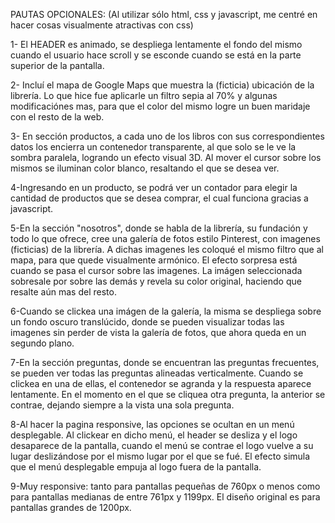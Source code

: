 PAUTAS OPCIONALES:
(Al utilizar sólo html, css y javascript, me centré en hacer cosas visualmente atractivas con css)

1- El HEADER es animado, se despliega lentamente el fondo del mismo cuando el usuario hace scroll y se esconde cuando se está en la parte superior de la pantalla.

2- Incluí el mapa de Google Maps que muestra la (ficticia) ubicación de la librería. Lo que hice fue aplicarle un filtro sepia al 70% y algunas modificaciónes mas, para que el color del mismo logre un buen maridaje con el resto de la web.

3- En sección productos, a cada uno de los libros con sus correspondientes datos los encierra un contenedor transparente, al que solo se le ve la sombra paralela, logrando un efecto visual 3D. Al mover el cursor sobre los mismos se iluminan color blanco, resaltando el que se desea ver.

4-Ingresando en un producto, se podrá ver un contador para elegir la cantidad de productos que se desea comprar, el cual funciona gracias a javascript.

5-En la sección "nosotros", donde se habla de la librería, su fundación y todo lo que ofrece, cree una galería de fotos estilo Pinterest, con imagenes (ficticias) de la librería. A dichas imagenes les coloqué el mismo filtro que al mapa, para que quede visualmente armónico. El efecto sorpresa está cuando se pasa el cursor sobre las imagenes. La imágen seleccionada sobresale por sobre las demás y revela su color original, haciendo que resalte aún mas del resto.

6-Cuando se clickea una imágen de la galería, la misma se despliega sobre un fondo oscuro translúcido, donde se pueden visualizar todas las imagenes sin perder de vista la galería de fotos, que ahora queda en un segundo plano.

7-En la sección preguntas, donde se encuentran las preguntas frecuentes, se pueden ver todas las preguntas alineadas verticalmente. Cuando se clickea en una de ellas, el contenedor se agranda y la respuesta aparece lentamente. En el momento en el que se cliquea otra pregunta, la anterior se contrae, dejando siempre a la vista una sola pregunta.

8-Al hacer la pagina responsive, las opciones se ocultan en un menú desplegable. Al clickear en dicho menú, el header se desliza y el logo desaparece de la pantalla, cuando el menú se contrae el logo vuelve a su lugar deslizándose por el mismo lugar por el que se fué. El efecto simula que el menú desplegable empuja al logo fuera de la pantalla.

9-Muy responsive: tanto para pantallas pequeñas de 760px o menos como para pantallas medianas de entre 761px y 1199px. El diseño original es para pantallas grandes de 1200px.